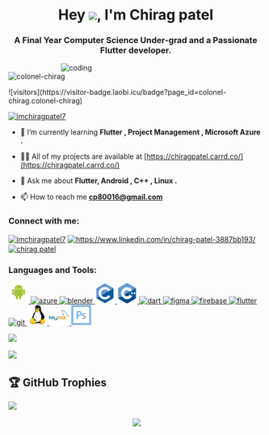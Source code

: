 <h1 align="center">Hey <img src="https://github.com/TheDudeThatCode/TheDudeThatCode/blob/master/Assets/Hi.gif" width="29">, I'm Chirag patel</h1>
<h3 align="center">A Final Year Computer Science Under-grad and a Passionate Flutter developer.</h3>
<img align= "right" alt="coding" width="400" src ="https://c.tenor.com/2uyENRmiUt0AAAAC/coding.gif">
<p align="left"> <img src="https://komarev.com/ghpvc/?username=colonel-chirag&label=Profile%20views&color=0e75b6&style=flat" alt="colonel-chirag" /> </p>
![visitors](https://visitor-badge.laobi.icu/badge?page_id=colonel-chirag.colonel-chirag)
<p align="left"> <a href="https://twitter.com/imchiragpatel7" target="blank"><img src="https://img.shields.io/twitter/follow/imchiragpatel7?logo=twitter&style=for-the-badge" alt="imchiragpatel7" /></a> </p>

- 🌱 I’m currently learning **Flutter , Project Management , Microsoft Azure .**

- 👨‍💻 All of my projects are available at [https://chiragpatel.carrd.co/](https://chiragpatel.carrd.co/)

- 💬 Ask me about **Flutter, Android , C++ , Linux .**

- 📫 How to reach me **cp80016@gmail.com**

<h3 align="left">Connect with me:</h3>
<p align="left">
<a href="https://twitter.com/imchiragpatel7" target="blank"><img align="center" src="https://raw.githubusercontent.com/rahuldkjain/github-profile-readme-generator/master/src/images/icons/Social/twitter.svg" alt="imchiragpatel7" height="30" width="40" /></a>
<a href="https://linkedin.com/in/https://www.linkedin.com/in/chirag-patel-3887bb193/" target="blank"><img align="center" src="https://raw.githubusercontent.com/rahuldkjain/github-profile-readme-generator/master/src/images/icons/Social/linked-in-alt.svg" alt="https://www.linkedin.com/in/chirag-patel-3887bb193/" height="30" width="40" /></a>
<a href="https://www.youtube.com/c/chirag patel" target="blank"><img align="center" src="https://raw.githubusercontent.com/rahuldkjain/github-profile-readme-generator/master/src/images/icons/Social/youtube.svg" alt="chirag patel" height="30" width="40" /></a>
</p>

<h3 align="left">Languages and Tools:</h3>
<p align="left"> <a href="https://developer.android.com" target="_blank" rel="noreferrer"> <img src="https://raw.githubusercontent.com/devicons/devicon/master/icons/android/android-original-wordmark.svg" alt="android" width="40" height="40"/> </a> <a href="https://azure.microsoft.com/en-in/" target="_blank" rel="noreferrer"> <img src="https://www.vectorlogo.zone/logos/microsoft_azure/microsoft_azure-icon.svg" alt="azure" width="40" height="40"/> </a> <a href="https://www.blender.org/" target="_blank" rel="noreferrer"> <img src="https://download.blender.org/branding/community/blender_community_badge_white.svg" alt="blender" width="40" height="40"/> </a> <a href="https://www.cprogramming.com/" target="_blank" rel="noreferrer"> <img src="https://raw.githubusercontent.com/devicons/devicon/master/icons/c/c-original.svg" alt="c" width="40" height="40"/> </a> <a href="https://www.w3schools.com/cpp/" target="_blank" rel="noreferrer"> <img src="https://raw.githubusercontent.com/devicons/devicon/master/icons/cplusplus/cplusplus-original.svg" alt="cplusplus" width="40" height="40"/> </a> <a href="https://dart.dev" target="_blank" rel="noreferrer"> <img src="https://www.vectorlogo.zone/logos/dartlang/dartlang-icon.svg" alt="dart" width="40" height="40"/> </a> <a href="https://www.figma.com/" target="_blank" rel="noreferrer"> <img src="https://www.vectorlogo.zone/logos/figma/figma-icon.svg" alt="figma" width="40" height="40"/> </a> <a href="https://firebase.google.com/" target="_blank" rel="noreferrer"> <img src="https://www.vectorlogo.zone/logos/firebase/firebase-icon.svg" alt="firebase" width="40" height="40"/> </a> <a href="https://flutter.dev" target="_blank" rel="noreferrer"> <img src="https://www.vectorlogo.zone/logos/flutterio/flutterio-icon.svg" alt="flutter" width="40" height="40"/> </a> <a href="https://git-scm.com/" target="_blank" rel="noreferrer"> <img src="https://www.vectorlogo.zone/logos/git-scm/git-scm-icon.svg" alt="git" width="40" height="40"/> </a> <a href="https://www.linux.org/" target="_blank" rel="noreferrer"> <img src="https://raw.githubusercontent.com/devicons/devicon/master/icons/linux/linux-original.svg" alt="linux" width="40" height="40"/> </a> <a href="https://www.mysql.com/" target="_blank" rel="noreferrer"> <img src="https://raw.githubusercontent.com/devicons/devicon/master/icons/mysql/mysql-original-wordmark.svg" alt="mysql" width="40" height="40"/> </a> <a href="https://www.photoshop.com/en" target="_blank" rel="noreferrer"> <img src="https://raw.githubusercontent.com/devicons/devicon/master/icons/photoshop/photoshop-line.svg" alt="photoshop" width="40" height="40"/> </a> </p>

<img src="https://activity-graph.herokuapp.com/graph?username=colonel-chirag&theme=radical&bg_color=202020&point=DFFF00&line=0FFF50&hide_border=true&custom_title=Keep+learning,+developing+and+git-ing+it+done&color=AAFF00&area=true&area_color=98FB98">

![](https://github-readme-stats.vercel.app/api/top-langs/?username=colonel-chirag&theme=dark&hide_border=false&include_all_commits=false&count_private=false&layout=compact)

## 🏆 GitHub Trophies
![](https://github-profile-trophy.vercel.app/?username=colonel-chirag&theme=radical&no-frame=false&no-bg=true&margin-w=4)

<div align="center">
<img width="550px" src="https://github-readme-stats.vercel.app/api?username=colonel-chirag&show_icons=true&theme=radical&count_private=true&hide_border=true&title_color=39FF14&icon_color=4ADEDE&bg_color=0D111700&text_color=4ADEDE&custom_title=" alt="" />

<img width="550px" src="http://github-readme-streak-stats.herokuapp.com?user=colonel-chirag&hide_border=false&background=404040&border=98FB98&fire=0FFF50&sideNums=FC6401&currStreakLabel=4ADEDE&currStreakNum=4ADEDE0&sideLabels=4ADEDE&dates=4ADEDE&stroke=" />
</div>
